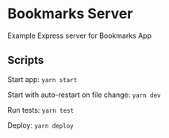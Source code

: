 # Bookmarks Server

Example Express server for Bookmarks App

## Scripts

Start app: `yarn start`

Start with auto-restart on file change: `yarn dev`

Run tests: `yarn test`

Deploy: `yarn deploy`
